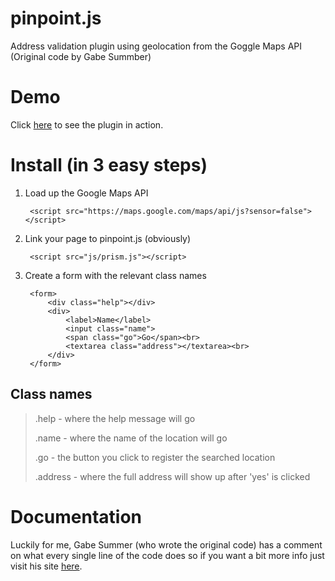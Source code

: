 pinpoint.js
===========

Address validation plugin using geolocation from the Goggle Maps API (Original code by Gabe Summber)


Demo
===========

Click [here](http://richbray.me/pinpoint) to see the plugin in action.


Install (in 3 easy steps)
===========

1. Load up the Google Maps API

		<script src="https://maps.google.com/maps/api/js?sensor=false"></script>


2. Link your page to pinpoint.js (obviously)

		<script src="js/prism.js"></script>


3. Create a form with the relevant class names

		<form>
			<div class="help"></div>
			<div>
				<label>Name</label>
				<input class="name">
		        <span class="go">Go</span><br>
		        <textarea class="address"></textarea><br>
			</div>
		</form>	

Class names
------------

>.help - where the help message will go
>
>.name - where the name of the location will go
>
>.go - the button you click to register the searched location
>
>.address - where the full address will show up after 'yes' is clicked	


Documentation
===========

Luckily for me, Gabe Summer (who wrote the original code) has a comment on what every single line of the code does so if you want a bit more info just visit his site [here](http://gabesumner.com/address-validation-using-the-google-maps-api).